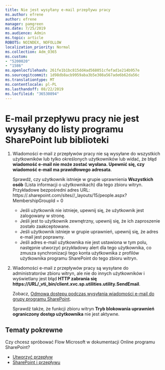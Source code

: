 ```yaml
---
title: Nie jest wysyłany e-mail przepływu pracy
ms.author: efrene
author: efrene
manager: pamgreen
ms.date: 7/25/2019
ms.audience: Admin
ms.topic: article
ROBOTS: NOINDEX, NOFOLLOW
localization_priority: Normal
ms.collection: Adm_O365
ms.custom:
- "5200020"
- "1586"
ms.openlocfilehash: 261fe1b1bc815dd4ad568051cfefad1e214b957e
ms.sourcegitcommit: 1d98db8acb9959aba3b5e308a567ade6b62da56c
ms.translationtype: MT
ms.contentlocale: pl-PL
ms.lasthandoff: 08/22/2019
ms.locfileid: "36530894"
---
```

# <a name="workflow-email-is-not-being-sent-for-a-sharepoint-list-or-library"></a>E-mail przepływu pracy nie jest wysyłany do listy programu SharePoint lub biblioteki

1. Wiadomości e-mail z przepływów pracy nie są wysyłane do wszystkich użytkowników lub tylko określonych użytkowników lub widać, że błąd **wiadomość e-mail nie może zostać wysłana. Upewnić się, czy wiadomość e-mail ma prawidłowego adresata**.

    Sprawdź, czy użytkownik istnieje w grupie uprawnienia **Wszystkich osób** (Lista informacji o użytkownikach) dla tego zbioru witryn.  Przykładowe bezpośredni adres URL: https://<tenant>.sharepoint.com/sites/<sitename>/_layouts/15/people.aspx? MembershipGroupId = 0

    - Jeśli użytkownik nie istnieje, upewnij się, że użytkownik jest zalogowany w stronę. 
    - Jeśli jest to użytkownik zewnętrzny, upewnij się, że ich zaproszenie zostało zaakceptowane.
    - Jeśli użytkownik istnieje w grupie uprawnień, upewnij się, że adres e-mail jest poprawny.
    - Jeśli adres e-mail użytkownika nie jest ustawiona w tym polu, następnie utworzyć przykładowy alert dla tego użytkownika, co zmusza synchronizacji tego konta użytkownika z profilów użytkownika programu SharePoint do tego zbioru witryn.
 
2. Wiadomości e-mail z przepływów pracy są wysyłane do administratorów zbioru witryn, ale nie do innych użytkowników i wyświetlany jest błąd **HTTP zabrania się <span>https:</span>//URL/_vti_bin/client.xvc.sp.utilities.utility.SendEmail**.
 

    Zobacz, [Odmowa dostępu podczas wysyłania wiadomości e-mail do grupy programu SharePoint](https://docs.microsoft.com/sharepoint/support/sharing-and-permissions/access-denied-when-send-an-email-to-groups).

    Sprawdź także, że funkcji zbioru witryn **Tryb blokowania uprawnień ograniczony dostęp użytkownika** nie jest aktywne.


## <a name="related-topics"></a>Tematy pokrewne
Czy chcesz spróbować Flow Microsoft w dokumentacji Online programu SharePoint?
- [Utworzyć przepływ](https://support.office.com/article/Create-a-flow-for-a-list-or-library-in-SharePoint-Online-or-OneDrive-for-Business-a9c3e03b-0654-46af-a254-20252e580d01) 
- [SharePoint i przepływu](https://flow.microsoft.com/blog/sharepoint-and-flow/) 


